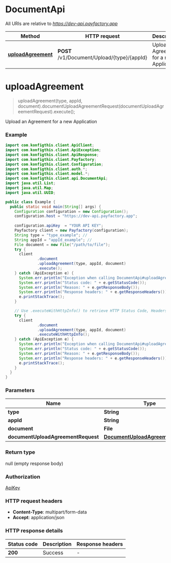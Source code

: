 # DocumentApi

All URIs are relative to *https://dev-api.payfactory.app*

| Method | HTTP request | Description |
|------------- | ------------- | -------------|
| [**uploadAgreement**](DocumentApi.md#uploadAgreement) | **POST** /v1/Document/Upload/{type}/{appId} | Upload an Agreement for a new Application |


<a name="uploadAgreement"></a>
# **uploadAgreement**
> uploadAgreement(type, appId, document).documentUploadAgreementRequest(documentUploadAgreementRequest).execute();

Upload an Agreement for a new Application

### Example
```java
import com.konfigthis.client.ApiClient;
import com.konfigthis.client.ApiException;
import com.konfigthis.client.ApiResponse;
import com.konfigthis.client.Payfactory;
import com.konfigthis.client.Configuration;
import com.konfigthis.client.auth.*;
import com.konfigthis.client.model.*;
import com.konfigthis.client.api.DocumentApi;
import java.util.List;
import java.util.Map;
import java.util.UUID;

public class Example {
  public static void main(String[] args) {
    Configuration configuration = new Configuration();
    configuration.host = "https://dev-api.payfactory.app";
    
    configuration.apiKey  = "YOUR API KEY";
    Payfactory client = new Payfactory(configuration);
    String type = "type_example"; // 
    String appId = "appId_example"; // 
    File document = new File("/path/to/file");
    try {
      client
              .document
              .uploadAgreement(type, appId, document)
              .execute();
    } catch (ApiException e) {
      System.err.println("Exception when calling DocumentApi#uploadAgreement");
      System.err.println("Status code: " + e.getStatusCode());
      System.err.println("Reason: " + e.getResponseBody());
      System.err.println("Response headers: " + e.getResponseHeaders());
      e.printStackTrace();
    }

    // Use .executeWithHttpInfo() to retrieve HTTP Status Code, Headers and Request
    try {
      client
              .document
              .uploadAgreement(type, appId, document)
              .executeWithHttpInfo();
    } catch (ApiException e) {
      System.err.println("Exception when calling DocumentApi#uploadAgreement");
      System.err.println("Status code: " + e.getStatusCode());
      System.err.println("Reason: " + e.getResponseBody());
      System.err.println("Response headers: " + e.getResponseHeaders());
      e.printStackTrace();
    }
  }
}

```

### Parameters

| Name | Type | Description  | Notes |
|------------- | ------------- | ------------- | -------------|
| **type** | **String**|  | |
| **appId** | **String**|  | |
| **document** | **File**|  | |
| **documentUploadAgreementRequest** | [**DocumentUploadAgreementRequest**](DocumentUploadAgreementRequest.md)|  | [optional] |

### Return type

null (empty response body)

### Authorization

[ApiKey](../README.md#ApiKey)

### HTTP request headers

 - **Content-Type**: multipart/form-data
 - **Accept**: application/json

### HTTP response details
| Status code | Description | Response headers |
|-------------|-------------|------------------|
| **200** | Success |  -  |


